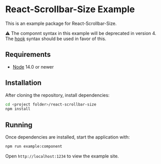 # React-Scrollbar-Size Example

This is an example package for React-Scrollbar-Size.

:warning: The componnt syntax in this example will be deprecated in version 4.  The [hook](/example/README.md) syntax should be used in favor of this.

## Requirements
- [Node](https://nodejs.org) 14.0 or newer

## Installation
After cloning the repository, install dependencies:
```sh
cd <project folder>/react-scrollbar-size
npm install
```

## Running

Once dependencies are installed, start the application with:
```sh
npm run example:component
```

Open `http://localhost:1234` to view the example site.

